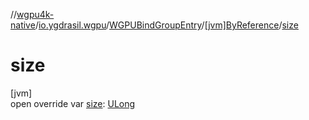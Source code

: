 //[wgpu4k-native](../../../../index.md)/[io.ygdrasil.wgpu](../../index.md)/[WGPUBindGroupEntry](../index.md)/[[jvm]ByReference](index.md)/[size](size.md)

# size

[jvm]\
open override var [size](size.md): [ULong](https://kotlinlang.org/api/core/kotlin-stdlib/kotlin/-u-long/index.html)